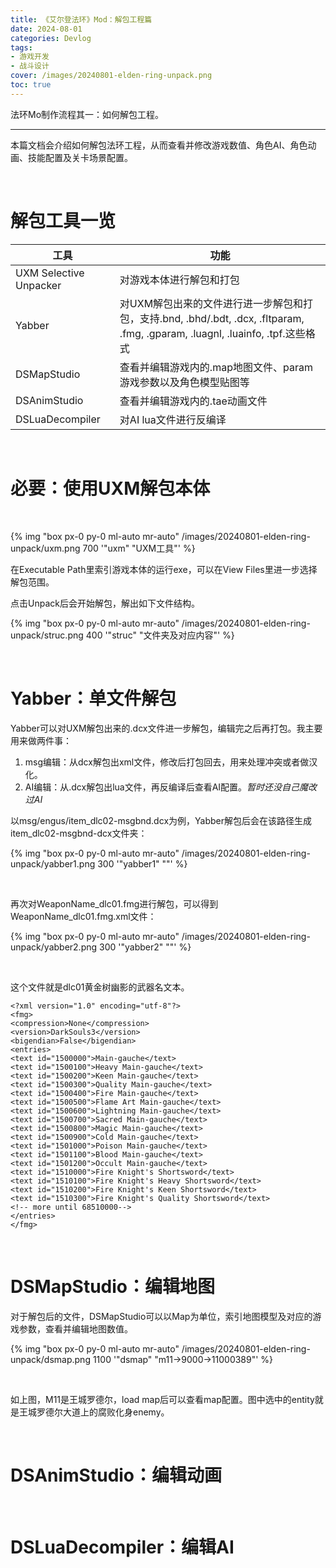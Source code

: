 ```yaml
---
title: 《艾尔登法环》Mod：解包工程篇
date: 2024-08-01
categories: Devlog
tags: 
- 游戏开发
- 战斗设计
cover: /images/20240801-elden-ring-unpack.png
toc: true
---
```

法环Mo制作流程其一：如何解包工程。

<!--more-->

___

本篇文档会介绍如何解包法环工程，从而查看并修改游戏数值、角色AI、角色动画、技能配置及关卡场景配置。

<br/>

# 解包工具一览

| 工具                   | 功能                                                         |
| ---------------------- | ------------------------------------------------------------ |
| UXM Selective Unpacker | 对游戏本体进行解包和打包                                     |
| Yabber                 | 对UXM解包出来的文件进行进一步解包和打包，支持.bnd, .bhd/.bdt, .dcx, .fltparam, .fmg, .gparam, .luagnl, .luainfo, .tpf.这些格式 |
| DSMapStudio            | 查看并编辑游戏内的.map地图文件、param游戏参数以及角色模型贴图等 |
| DSAnimStudio           | 查看并编辑游戏内的.tae动画文件                               |
| DSLuaDecompiler        | 对AI lua文件进行反编译                                       |

<br/>

# 必要：使用UXM解包本体

<br/>

{% img "box px-0 py-0 ml-auto mr-auto" /images/20240801-elden-ring-unpack/uxm.png 700 '"uxm" "UXM工具"' %}

在Executable Path里索引游戏本体的运行exe，可以在View Files里进一步选择解包范围。

点击Unpack后会开始解包，解出如下文件结构。

{% img "box px-0 py-0 ml-auto mr-auto" /images/20240801-elden-ring-unpack/struc.png 400 '"struc" "文件夹及对应内容"' %}

<br/>

# Yabber：单文件解包

Yabber可以对UXM解包出来的.dcx文件进一步解包，编辑完之后再打包。我主要用来做两件事：

1. msg编辑：从dcx解包出xml文件，修改后打包回去，用来处理冲突或者做汉化。
2. AI编辑：从.dcx解包出lua文件，再反编译后查看AI配置。*暂时还没自己魔改过AI*

以msg/engus/item_dlc02-msgbnd.dcx为例，Yabber解包后会在该路径生成item_dlc02-msgbnd-dcx文件夹：

{% img "box px-0 py-0 ml-auto mr-auto" /images/20240801-elden-ring-unpack/yabber1.png 300 '"yabber1" ""' %}

<br/>

再次对WeaponName_dlc01.fmg进行解包，可以得到WeaponName_dlc01.fmg.xml文件：

{% img "box px-0 py-0 ml-auto mr-auto" /images/20240801-elden-ring-unpack/yabber2.png 300 '"yabber2" ""' %}

<br/>

这个文件就是dlc01黄金树幽影的武器名文本。

```
<?xml version="1.0" encoding="utf-8"?>
<fmg>
<compression>None</compression>
<version>DarkSouls3</version>
<bigendian>False</bigendian>
<entries>
<text id="1500000">Main-gauche</text>
<text id="1500100">Heavy Main-gauche</text>
<text id="1500200">Keen Main-gauche</text>
<text id="1500300">Quality Main-gauche</text>
<text id="1500400">Fire Main-gauche</text>
<text id="1500500">Flame Art Main-gauche</text>
<text id="1500600">Lightning Main-gauche</text>
<text id="1500700">Sacred Main-gauche</text>
<text id="1500800">Magic Main-gauche</text>
<text id="1500900">Cold Main-gauche</text>
<text id="1501000">Poison Main-gauche</text>
<text id="1501100">Blood Main-gauche</text>
<text id="1501200">Occult Main-gauche</text>
<text id="1510000">Fire Knight's Shortsword</text>
<text id="1510100">Fire Knight's Heavy Shortsword</text>
<text id="1510200">Fire Knight's Keen Shortsword</text>
<text id="1510300">Fire Knight's Quality Shortsword</text>
<!-- more until 68510000-->
</entries>
</fmg>
```

<br/>

# DSMapStudio：编辑地图

对于解包后的文件，DSMapStudio可以以Map为单位，索引地图模型及对应的游戏参数，查看并编辑地图数值。

{% img "box px-0 py-0 ml-auto mr-auto" /images/20240801-elden-ring-unpack/dsmap.png 1100 '"dsmap" "m11→9000→11000389"' %}

<br/>

如上图，M11是王城罗德尔，load map后可以查看map配置。图中选中的entity就是王城罗德尔大道上的腐败化身enemy。

<br/>

# DSAnimStudio：编辑动画



<br/>

# DSLuaDecompiler：编辑AI



<br/>